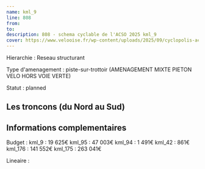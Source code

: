 ```yaml
---
name: kml_9 
line: 808
from: 
to:  
description: 808 - schema cyclable de l'ACSO 2025 kml_9 
cover: https://www.velooise.fr/wp-content/uploads/2025/09/cyclopolis-acso-default.jpg
---
```

Hierarchie : Reseau structurant

Type d'amenagement : piste-sur-trottoir (AMENAGEMENT MIXTE PIETON VELO HORS VOIE VERTE)

Statut : planned

## Les troncons (du Nord au Sud)

## Informations complementaires

Budget  :
kml_9 : 19 625€ 
kml_95 : 47 003€
kml_94 : 1 491€
kml_42 : 861€
kml_176 : 141 552€
kml_175 : 263 041€

Lineaire :

